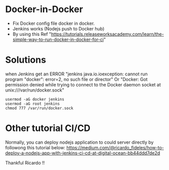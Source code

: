 # Docker-in-Docker
* Fix Docker config file docker in docker. 
* Jenkins works (Nodejs push to Docker hub)
* By using this Ref "https://tutorials.releaseworksacademy.com/learn/the-simple-way-to-run-docker-in-docker-for-ci"


# Solutions
when Jenkins get an ERROR 
"jenkins java.io.ioexception: cannot run program "docker": error=2, no such file or director" Or 
"Docker: Got permission denied while trying to connect to the Docker daemon socket at unix:///var/run/docker.sock"

```
usermod -aG docker jenkins
usermod -aG root jenkins
chmod 777 /var/run/docker.sock
```
# Other tutorial CI/CD
Normally, you can deploy nodejs application to could server directly by followong this tutorial below:
https://medium.com/@ricardo_fideles/how-to-deploy-a-nodejs-app-with-jenkins-ci-cd-at-digital-ocean-bb44ddd7de2d

Thankful Ricardo !!
